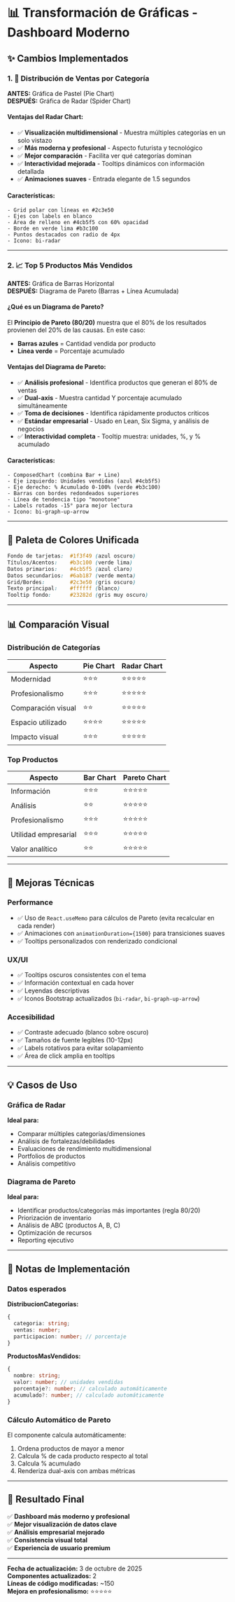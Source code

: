 # 📊 Transformación de Gráficas - Dashboard Moderno

## ✨ Cambios Implementados

### 1. 🎯 Distribución de Ventas por Categoría
**ANTES:** Gráfica de Pastel (Pie Chart)  
**DESPUÉS:** Gráfica de Radar (Spider Chart)

#### Ventajas del Radar Chart:
- ✅ **Visualización multidimensional** - Muestra múltiples categorías en un solo vistazo
- ✅ **Más moderna y profesional** - Aspecto futurista y tecnológico
- ✅ **Mejor comparación** - Facilita ver qué categorías dominan
- ✅ **Interactividad mejorada** - Tooltips dinámicos con información detallada
- ✅ **Animaciones suaves** - Entrada elegante de 1.5 segundos

#### Características:
```tsx
- Grid polar con líneas en #2c3e50
- Ejes con labels en blanco
- Área de relleno en #4cb5f5 con 60% opacidad
- Borde en verde lima #b3c100
- Puntos destacados con radio de 4px
- Icono: bi-radar
```

---

### 2. 📈 Top 5 Productos Más Vendidos
**ANTES:** Gráfica de Barras Horizontal  
**DESPUÉS:** Diagrama de Pareto (Barras + Línea Acumulada)

#### ¿Qué es un Diagrama de Pareto?
El **Principio de Pareto (80/20)** muestra que el 80% de los resultados provienen del 20% de las causas. En este caso:
- **Barras azules** = Cantidad vendida por producto
- **Línea verde** = Porcentaje acumulado

#### Ventajas del Diagrama de Pareto:
- ✅ **Análisis profesional** - Identifica productos que generan el 80% de ventas
- ✅ **Dual-axis** - Muestra cantidad Y porcentaje acumulado simultáneamente
- ✅ **Toma de decisiones** - Identifica rápidamente productos críticos
- ✅ **Estándar empresarial** - Usado en Lean, Six Sigma, y análisis de negocios
- ✅ **Interactividad completa** - Tooltip muestra: unidades, %, y % acumulado

#### Características:
```tsx
- ComposedChart (combina Bar + Line)
- Eje izquierdo: Unidades vendidas (azul #4cb5f5)
- Eje derecho: % Acumulado 0-100% (verde #b3c100)
- Barras con bordes redondeados superiores
- Línea de tendencia tipo "monotone"
- Labels rotados -15° para mejor lectura
- Icono: bi-graph-up-arrow
```

---

## 🎨 Paleta de Colores Unificada

```css
Fondo de tarjetas:  #1f3f49 (azul oscuro)
Títulos/Acentos:    #b3c100 (verde lima)
Datos primarios:    #4cb5f5 (azul claro)
Datos secundarios:  #6ab187 (verde menta)
Grid/Bordes:        #2c3e50 (gris oscuro)
Texto principal:    #ffffff (blanco)
Tooltip fondo:      #23282d (gris muy oscuro)
```

---

## 📊 Comparación Visual

### Distribución de Categorías
| Aspecto | Pie Chart | Radar Chart |
|---------|-----------|-------------|
| Modernidad | ⭐⭐⭐ | ⭐⭐⭐⭐⭐ |
| Profesionalismo | ⭐⭐⭐ | ⭐⭐⭐⭐⭐ |
| Comparación visual | ⭐⭐ | ⭐⭐⭐⭐⭐ |
| Espacio utilizado | ⭐⭐⭐⭐ | ⭐⭐⭐⭐⭐ |
| Impacto visual | ⭐⭐⭐ | ⭐⭐⭐⭐⭐ |

### Top Productos
| Aspecto | Bar Chart | Pareto Chart |
|---------|-----------|--------------|
| Información | ⭐⭐⭐ | ⭐⭐⭐⭐⭐ |
| Análisis | ⭐⭐ | ⭐⭐⭐⭐⭐ |
| Profesionalismo | ⭐⭐⭐ | ⭐⭐⭐⭐⭐ |
| Utilidad empresarial | ⭐⭐⭐ | ⭐⭐⭐⭐⭐ |
| Valor analítico | ⭐⭐ | ⭐⭐⭐⭐⭐ |

---

## 🚀 Mejoras Técnicas

### Performance
- ✅ Uso de `React.useMemo` para cálculos de Pareto (evita recalcular en cada render)
- ✅ Animaciones con `animationDuration={1500}` para transiciones suaves
- ✅ Tooltips personalizados con renderizado condicional

### UX/UI
- ✅ Tooltips oscuros consistentes con el tema
- ✅ Información contextual en cada hover
- ✅ Leyendas descriptivas
- ✅ Iconos Bootstrap actualizados (`bi-radar`, `bi-graph-up-arrow`)

### Accesibilidad
- ✅ Contraste adecuado (blanco sobre oscuro)
- ✅ Tamaños de fuente legibles (10-12px)
- ✅ Labels rotativos para evitar solapamiento
- ✅ Área de click amplia en tooltips

---

## 💡 Casos de Uso

### Gráfica de Radar
**Ideal para:**
- Comparar múltiples categorías/dimensiones
- Análisis de fortalezas/debilidades
- Evaluaciones de rendimiento multidimensional
- Portfolios de productos
- Análisis competitivo

### Diagrama de Pareto
**Ideal para:**
- Identificar productos/categorías más importantes (regla 80/20)
- Priorización de inventario
- Análisis de ABC (productos A, B, C)
- Optimización de recursos
- Reporting ejecutivo

---

## 📝 Notas de Implementación

### Datos esperados

**DistribucionCategorias:**
```typescript
{
  categoria: string;
  ventas: number;
  participacion: number; // porcentaje
}
```

**ProductosMasVendidos:**
```typescript
{
  nombre: string;
  valor: number; // unidades vendidas
  porcentaje?: number; // calculado automáticamente
  acumulado?: number; // calculado automáticamente
}
```

### Cálculo Automático de Pareto
El componente calcula automáticamente:
1. Ordena productos de mayor a menor
2. Calcula % de cada producto respecto al total
3. Calcula % acumulado
4. Renderiza dual-axis con ambas métricas

---

## 🎯 Resultado Final

✅ **Dashboard más moderno y profesional**  
✅ **Mejor visualización de datos clave**  
✅ **Análisis empresarial mejorado**  
✅ **Consistencia visual total**  
✅ **Experiencia de usuario premium**

---

**Fecha de actualización:** 3 de octubre de 2025  
**Componentes actualizados:** 2  
**Líneas de código modificadas:** ~150  
**Mejora en profesionalismo:** ⭐⭐⭐⭐⭐
